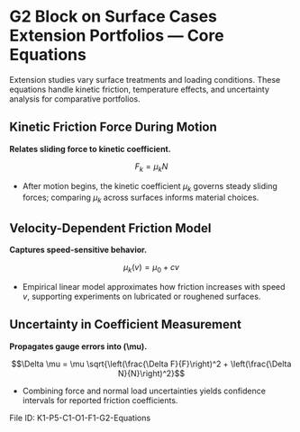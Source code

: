 # G2 Block on Surface Cases Extension Portfolios — Core Equations

Extension studies vary surface treatments and loading conditions. These equations handle kinetic friction, temperature effects, and uncertainty analysis for comparative portfolios.

## Kinetic Friction Force During Motion
**Relates sliding force to kinetic coefficient.**

$$F_k = \mu_k N$$

- After motion begins, the kinetic coefficient $\mu_k$ governs steady sliding forces; comparing $\mu_k$ across surfaces informs material choices.

## Velocity-Dependent Friction Model
**Captures speed-sensitive behavior.**

$$\mu_k(v) = \mu_0 + c v$$

- Empirical linear model approximates how friction increases with speed $v$, supporting experiments on lubricated or roughened surfaces.

## Uncertainty in Coefficient Measurement
**Propagates gauge errors into \(\mu\).**

$$\Delta \mu = \mu \sqrt{\left(\frac{\Delta F}{F}\right)^2 + \left(\frac{\Delta N}{N}\right)^2}$$

- Combining force and normal load uncertainties yields confidence intervals for reported friction coefficients.

File ID: K1-P5-C1-O1-F1-G2-Equations
